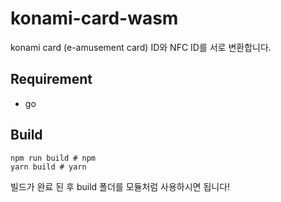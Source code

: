 # konami-card-wasm
konami card (e-amusement card) ID와 NFC ID를 서로 변환합니다.

## Requirement
- go

## Build
```shell script
npm run build # npm
yarn build # yarn
```
빌드가 완료 된 후 build 폴더를 모듈처럼 사용하시면 됩니다!
